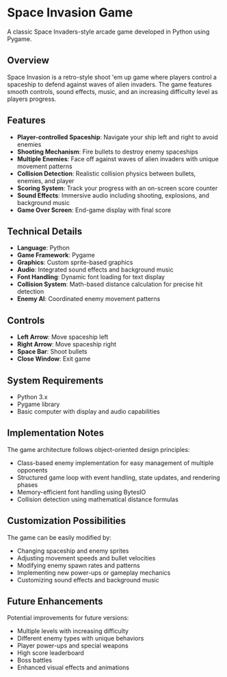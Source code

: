 # Space Invasion Game

A classic Space Invaders-style arcade game developed in Python using Pygame.

## Overview

Space Invasion is a retro-style shoot 'em up game where players control a spaceship to defend against waves of alien invaders. The game features smooth controls, sound effects, music, and an increasing difficulty level as players progress.

## Features

- **Player-controlled Spaceship**: Navigate your ship left and right to avoid enemies
- **Shooting Mechanism**: Fire bullets to destroy enemy spaceships
- **Multiple Enemies**: Face off against waves of alien invaders with unique movement patterns
- **Collision Detection**: Realistic collision physics between bullets, enemies, and player
- **Scoring System**: Track your progress with an on-screen score counter
- **Sound Effects**: Immersive audio including shooting, explosions, and background music
- **Game Over Screen**: End-game display with final score

## Technical Details

- **Language**: Python
- **Game Framework**: Pygame
- **Graphics**: Custom sprite-based graphics
- **Audio**: Integrated sound effects and background music
- **Font Handling**: Dynamic font loading for text display
- **Collision System**: Math-based distance calculation for precise hit detection
- **Enemy AI**: Coordinated enemy movement patterns

## Controls

- **Left Arrow**: Move spaceship left
- **Right Arrow**: Move spaceship right
- **Space Bar**: Shoot bullets
- **Close Window**: Exit game

## System Requirements

- Python 3.x
- Pygame library
- Basic computer with display and audio capabilities

## Implementation Notes

The game architecture follows object-oriented design principles:
- Class-based enemy implementation for easy management of multiple opponents
- Structured game loop with event handling, state updates, and rendering phases
- Memory-efficient font handling using BytesIO
- Collision detection using mathematical distance formulas

## Customization Possibilities

The game can be easily modified by:
- Changing spaceship and enemy sprites
- Adjusting movement speeds and bullet velocities
- Modifying enemy spawn rates and patterns
- Implementing new power-ups or gameplay mechanics
- Customizing sound effects and background music

## Future Enhancements

Potential improvements for future versions:
- Multiple levels with increasing difficulty
- Different enemy types with unique behaviors
- Player power-ups and special weapons
- High score leaderboard
- Boss battles
- Enhanced visual effects and animations
